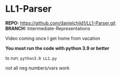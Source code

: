 # LL1-Parser

**REPO:** https://github.com/danielchild1/LL1-Parser.git   
**BRANCH:** Intermediate-Representations   

Video coming once I get home from vacation


**You must run the code with python 3.9 or better**

to run:
`python3.9 LL1.py`

not all neg numbers/vars work

